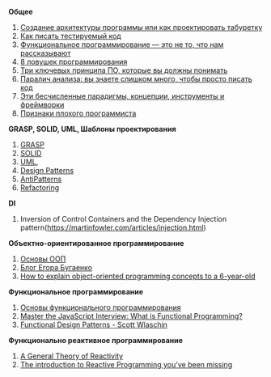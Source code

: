 **Общее**

1. [Создание архитектуры программы или как проектировать табуретку](https://habr.com/ru/post/276593/)
2. [Как писать тестируемый код](https://habr.com/ru/company/mailru/blog/267277/)
3. [Функциональное программирование — это не то, что нам рассказывают](https://habr.com/ru/post/479238/)
4. [8 ловушек программирования](https://habr.com/ru/post/218603/)
5. [Три ключевых принципа ПО, которые вы должны понимать](https://habr.com/ru/post/144611/)
6. [Паралич анализа: вы знаете слишком много, чтобы просто писать код](https://habr.com/ru/post/218345/)
7. [Эти бесчисленные парадигмы, концепции, инструменты и фреймворки](https://habr.com/ru/post/117365/)
8. [Признаки плохого программиста](https://habr.com/ru/post/130850/)

**GRASP, SOLID, UML, Шаблоны проектирования**

1. [GRASP](https://habr.com/ru/post/38323/)
2. [SOLID](https://ota-solid.now.sh/)
3. [UML](https://sourcemaking.com/uml),
4. [Design Patterns](https://refactoring.guru/design-patterns)
5. [AntiPatterns](https://sourcemaking.com/antipatterns)
6. [Refactoring](https://refactoring.guru/refactoring)

**DI**
1. Inversion of Control Containers and the Dependency Injection pattern(https://martinfowler.com/articles/injection.html)

**Объектно-ориентированное программирование**

1. [Основы ООП](https://www.youtube.com/watch?v=t8zwdpkSRWs)
2. [Блог Егора Бугаенко](https://www.yegor256.com/tag/oop.html)
3. [How to explain object-oriented programming concepts to a 6-year-old](https://medium.com/free-code-camp/object-oriented-programming-concepts-21bb035f7260)

**Функциональное программирование**

1. [Основы функционального программирования](https://www.youtube.com/watch?v=FDGqNxJnbbQ)
2. [Master the JavaScript Interview: What is Functional Programming?](https://medium.com/javascript-scene/master-the-javascript-interview-what-is-functional-programming-7f218c68b3a0)
3. [Functional Design Patterns - Scott Wlaschin](https://www.youtube.com/watch?v=srQt1NAHYC0)

**Функционально реактивное программирование**

1. [A General Theory of Reactivity](https://github.com/kriskowal/gtor)
2. [The introduction to Reactive Programming you've been missing](https://gist.github.com/staltz/868e7e9bc2a7b8c1f754)
